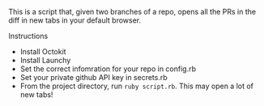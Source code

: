 This is a script that, given two branches of a repo, opens all the PRs in the diff in new tabs in your default browser.

Instructions

* Install Octokit
* Install Launchy
* Set the correct infomration for your repo in config.rb
* Set your private github API key in secrets.rb
* From the project directory, run `ruby script.rb`. This may open a lot of new tabs!
